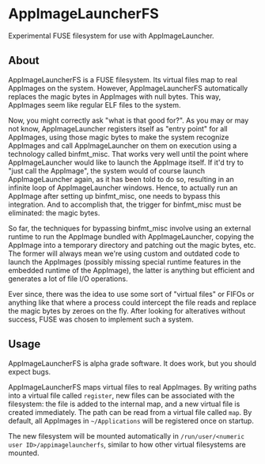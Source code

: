 # AppImageLauncherFS

Experimental FUSE filesystem for use with AppImageLauncher.


## About

AppImageLauncherFS is a FUSE filesystem. Its virtual files map to real AppImages on the system. However, AppImageLauncherFS automatically replaces the magic bytes in AppImages with null bytes. This way, AppImages seem like regular ELF files to the system.

Now, you might correctly ask "what is that good for?". As you may or may not know, AppImageLauncher registers itself as "entry point" for all AppImages, using those magic bytes to make the system recognize AppImages and call AppImageLauncher on them on execution using a technology called binfmt_misc. That works very well until the point where AppImageLauncher would like to launch the AppImage itself. If it'd try to "just call the AppImage", the system would of course launch AppImageLauncher again, as it has been told to do so, resulting in an infinite loop of AppImageLauncher windows. Hence, to actually run an AppImage after setting up binfmt_misc, one needs to bypass this integration. And to accomplish that, the trigger for binfmt_misc must be eliminated: the magic bytes.

So far, the techniques for bypassing binfmt_misc involve using an external runtime to run the AppImage bundled with AppImageLauncher, copying the AppImage into a temporary directory and patching out the magic bytes, etc. The former will always mean we're using custom and outdated code to launch the AppImages (possibly missing special runtime features in the embedded runtime of the AppImage), the latter is anything but efficient and generates a lot of file I/O operations.

Ever since, there was the idea to use some sort of "virtual files" or FIFOs or anything like that where a process could intercept the file reads and replace the magic bytes by zeroes on the fly. After looking for alteratives without success, FUSE was chosen to implement such a system.


## Usage

AppImageLauncherFS is alpha grade software. It does work, but you should expect bugs.

AppImageLauncherFS maps virtual files to real AppImages. By writing paths into a virtual file called `register`, new files can be associated with the filesystem: the file is added to the internal map, and a new virtual file is created immediately. The path can be read from a virtual file called `map`. By default, all AppImages in `~/Applications` will be registered once on startup.

The new filesystem will be mounted automatically in `/run/user/<numeric user ID>/appimagelauncherfs`, similar to how other virtual filesystems are mounted.
